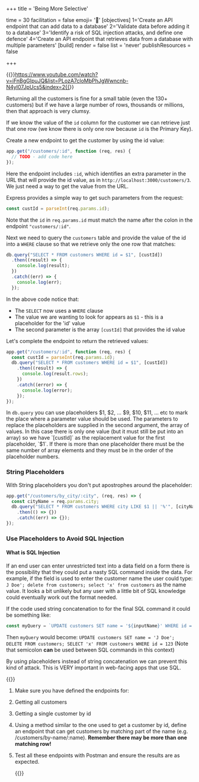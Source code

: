 +++
title = 'Being More Selective'

time = 30
facilitation = false
emoji= '🧩'
[objectives]
    1='Create an API endpoint that can add data to a database'
    2='Validate data before adding it to a database'
    3='Identify a risk of SQL injection attacks, and define one defence'
    4='Create an API endpoint that retrieves data from a database with multiple parameters'
[build]
  render = false
  list = 'never'
  publishResources = false

+++

{{<youtube>}}https://www.youtube.com/watch?v=iFnBgGIpuJQ&list=PLozA7cloMbPhJgWwncnb-N4yI07JpUcs5&index=2{{</youtube>}}

Returning all the customers is fine for a small table (even the 130+ customers) but if we have a large number of rows, thousands or millions, then that approach is very clumsy.

If we know the value of the `id` column for the customer we can retrieve just that one row (we know there is only one row because `id` is the Primary Key).

Create a new endpoint to get the customer by using the id value:

```js
app.get("/customers/:id", function (req, res) {
  // TODO - add code here
});
```

Here the endpoint includes `:id`, which identifies an extra parameter in the URL that will provide the id value, as in `http://localhost:3000/customers/3`. We just need a way to get the value from the URL.

Express provides a simple way to get such parameters from the request:

```js
const custId = parseInt(req.params.id);
```

Note that the `id` in `req.params.id` must match the name after the colon in the endpoint `"customers/:id"`.

Next we need to query the `customers` table and provide the value of the id into a `WHERE` clause so that we retrieve only the one row that matches:

```js
db.query("SELECT * FROM customers WHERE id = $1", [custId])
  .then((result) => {
    console.log(result);
  })
  .catch((err) => {
    console.log(err);
  });
```

In the above code notice that:

- The `SELECT` now uses a `WHERE` clause
- The value we are wanting to look for appears as `$1` - this is a placeholder for the 'id' value
- The second parameter is the array `[custId]` that provides the id value

Let's complete the endpoint to return the retrieved values:

```js
app.get("/customers/:id", function (req, res) {
  const custId = parseInt(req.params.id);
  db.query("SELECT * FROM customers WHERE id = $1", [custId])
    .then((result) => {
      console.log(result.rows);
    })
    .catch((error) => {
      console.log(error);
    });
});
```

In `db.query` you can use placeholders $1, $2, ... $9, $10, $11, ... etc to mark the place where a parameter value should be used. The parameters to replace the placeholders are supplied in the second argument, the array of values. In this case there is only one value (but it must still be put into an array) so we have `[custId]` as the replacement value for the first placeholder, `$1`. If there is more than one placeholder there must be the same number of array elements and they must be in the order of the placeholder numbers.

### String Placeholders

With String placeholders you don't put apostrophes around the placeholder:

```js
app.get("/customers/by_city/:city", (req, res) => {
  const cityName = req.params.city;
  db.query("SELECT * FROM customers WHERE city LIKE $1 || '%'", [cityName])
    .then(() => {})
    .catch((err) => {});
});
```

### Use Placeholders to Avoid SQL Injection

#### What is SQL Injection

If an end user can enter unrestricted text into a data field on a form there is the possibility that they could put a nasty SQL command inside the data. For example, if the field is used to enter the customer name the user could type:
`J Doe'; delete from customers; select 'x' from customers`
as the name value. It looks a bit unlikely but any user with a little bit of SQL knowledge could eventually work out the format needed.

If the code used string concatenation to for the final SQL command it could be something like:

```js
const myQuery = `UPDATE customers SET name = '${inputName}' WHERE id =  + ${ID}`;
```

Then `myQuery` would become:
`UPDATE customers SET name = 'J Doe'; DELETE FROM customers; SELECT 'x' FROM customers WHERE id = 123`
(Note that semicolon **can** be used between SQL commands in this context)

By using placeholders instead of string concatenation we can prevent this kind of attack. This is VERY important in web-facing apps that use SQL.

{{<note type="exercise" title="Define and test endpoints (20m)">}}

1.  Make sure you have defined the endpoints for:
1.  Getting all customers
1.  Getting a single customer by id
1.  Using a method similar to the one used to get a customer by id, define an endpoint that can get customers by matching part of the name (e.g. /customers/by-name/:name).
    **Remember there may be more than one matching row!**
1.  Test all these endpoints with Postman and ensure the results are as expected.

    {{</note>}}
